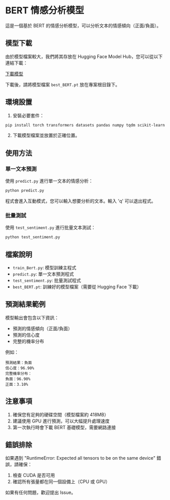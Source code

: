# BERT 情感分析模型

這是一個基於 BERT 的情感分析模型，可以分析文本的情感傾向（正面/負面）。

## 模型下載

由於模型檔案較大，我們將其存放在 Hugging Face Model Hub，您可以從以下連結下載：

[下載模型](https://huggingface.co/MatchaCat4477/best_BERT/resolve/main/best_BERT.pt)

下載後，請將模型檔案 `best_BERT.pt` 放在專案根目錄下。

## 環境設置

1. 安裝必要套件：
```bash
pip install torch transformers datasets pandas numpy tqdm scikit-learn matplotlib
```

2. 下載模型檔案並放置於正確位置。

## 使用方法

### 單一文本預測

使用 `predict.py` 進行單一文本的情感分析：

```bash
python predict.py
```

程式會進入互動模式，您可以輸入想要分析的文本。輸入 'q' 可以退出程式。

### 批量測試

使用 `test_sentiment.py` 進行批量文本測試：

```bash
python test_sentiment.py
```

## 檔案說明

- `train_Bert.py`: 模型訓練主程式
- `predict.py`: 單一文本預測程式
- `test_sentiment.py`: 批量測試程式
- `best_BERT.pt`: 訓練好的模型檔案（需要從 Hugging Face 下載）

## 預測結果範例

模型輸出會包含以下資訊：
- 預測的情感傾向（正面/負面）
- 預測的信心度
- 完整的機率分布

例如：
```
預測結果：負面
信心度：96.90%
完整機率分布：
負面：96.90%
正面：3.10%
```

## 注意事項

1. 確保您有足夠的硬碟空間（模型檔案約 418MB）
2. 建議使用 GPU 進行預測，可以大幅提升處理速度
3. 第一次執行時會下載 BERT 基礎模型，需要網路連接

## 錯誤排除

如果遇到 "RuntimeError: Expected all tensors to be on the same device" 錯誤，請確保：
1. 檢查 CUDA 是否可用
2. 確認所有張量都在同一個設備上（CPU 或 GPU）

如果有任何問題，歡迎提出 Issue。
